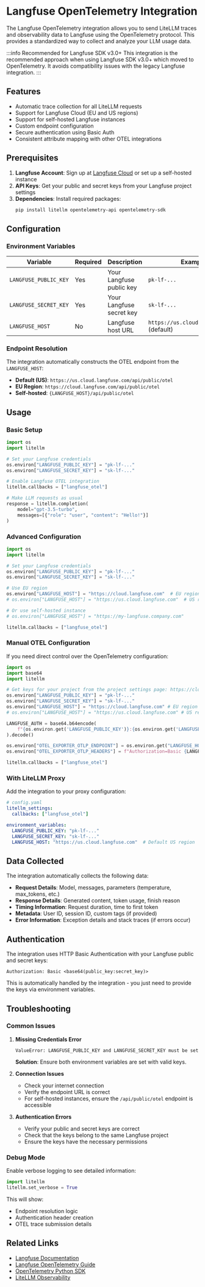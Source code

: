 # Langfuse OpenTelemetry Integration

The Langfuse OpenTelemetry integration allows you to send LiteLLM traces and observability data to Langfuse using the OpenTelemetry protocol. This provides a standardized way to collect and analyze your LLM usage data.

:::info Recommended for Langfuse SDK v3.0+
This integration is the recommended approach when using Langfuse SDK v3.0+ which moved to OpenTelemetry. It avoids compatibility issues with the legacy Langfuse integration.
:::

## Features

- Automatic trace collection for all LiteLLM requests
- Support for Langfuse Cloud (EU and US regions)
- Support for self-hosted Langfuse instances
- Custom endpoint configuration
- Secure authentication using Basic Auth
- Consistent attribute mapping with other OTEL integrations

## Prerequisites

1. **Langfuse Account**: Sign up at [Langfuse Cloud](https://cloud.langfuse.com) or set up a self-hosted instance
2. **API Keys**: Get your public and secret keys from your Langfuse project settings
3. **Dependencies**: Install required packages:
   ```bash
   pip install litellm opentelemetry-api opentelemetry-sdk
   ```

## Configuration

### Environment Variables

| Variable | Required | Description | Example |
|----------|----------|-------------|---------|
| `LANGFUSE_PUBLIC_KEY` | Yes | Your Langfuse public key | `pk-lf-...` |
| `LANGFUSE_SECRET_KEY` | Yes | Your Langfuse secret key | `sk-lf-...` |
| `LANGFUSE_HOST` | No | Langfuse host URL | `https://us.cloud.langfuse.com` (default) |

### Endpoint Resolution

The integration automatically constructs the OTEL endpoint from the `LANGFUSE_HOST`:
- **Default (US)**: `https://us.cloud.langfuse.com/api/public/otel`
- **EU Region**: `https://cloud.langfuse.com/api/public/otel`
- **Self-hosted**: `{LANGFUSE_HOST}/api/public/otel`

## Usage

### Basic Setup

```python
import os
import litellm

# Set your Langfuse credentials
os.environ["LANGFUSE_PUBLIC_KEY"] = "pk-lf-..."
os.environ["LANGFUSE_SECRET_KEY"] = "sk-lf-..."

# Enable Langfuse OTEL integration
litellm.callbacks = ["langfuse_otel"]

# Make LLM requests as usual
response = litellm.completion(
    model="gpt-3.5-turbo",
    messages=[{"role": "user", "content": "Hello!"}]
)
```

### Advanced Configuration

```python
import os
import litellm

# Set your Langfuse credentials
os.environ["LANGFUSE_PUBLIC_KEY"] = "pk-lf-..."
os.environ["LANGFUSE_SECRET_KEY"] = "sk-lf-..."

# Use EU region
os.environ["LANGFUSE_HOST"] = "https://cloud.langfuse.com"  # EU region
# os.environ["LANGFUSE_HOST"] = "https://us.cloud.langfuse.com"  # US region (default)

# Or use self-hosted instance
# os.environ["LANGFUSE_HOST"] = "https://my-langfuse.company.com"

litellm.callbacks = ["langfuse_otel"]
```

### Manual OTEL Configuration

If you need direct control over the OpenTelemetry configuration:

```python
import os
import base64
import litellm

# Get keys for your project from the project settings page: https://cloud.langfuse.com
os.environ["LANGFUSE_PUBLIC_KEY"] = "pk-lf-..." 
os.environ["LANGFUSE_SECRET_KEY"] = "sk-lf-..." 
os.environ["LANGFUSE_HOST"] = "https://cloud.langfuse.com" # EU region
# os.environ["LANGFUSE_HOST"] = "https://us.cloud.langfuse.com" # US region

LANGFUSE_AUTH = base64.b64encode(
    f"{os.environ.get('LANGFUSE_PUBLIC_KEY')}:{os.environ.get('LANGFUSE_SECRET_KEY')}".encode()
).decode()

os.environ["OTEL_EXPORTER_OTLP_ENDPOINT"] = os.environ.get("LANGFUSE_HOST") + "/api/public/otel"
os.environ["OTEL_EXPORTER_OTLP_HEADERS"] = f"Authorization=Basic {LANGFUSE_AUTH}"

litellm.callbacks = ["langfuse_otel"]
```

### With LiteLLM Proxy

Add the integration to your proxy configuration:

```yaml
# config.yaml
litellm_settings:
  callbacks: ["langfuse_otel"]

environment_variables:
  LANGFUSE_PUBLIC_KEY: "pk-lf-..."
  LANGFUSE_SECRET_KEY: "sk-lf-..."
  LANGFUSE_HOST: "https://us.cloud.langfuse.com"  # Default US region
```

## Data Collected

The integration automatically collects the following data:

- **Request Details**: Model, messages, parameters (temperature, max_tokens, etc.)
- **Response Details**: Generated content, token usage, finish reason
- **Timing Information**: Request duration, time to first token
- **Metadata**: User ID, session ID, custom tags (if provided)
- **Error Information**: Exception details and stack traces (if errors occur)

## Authentication

The integration uses HTTP Basic Authentication with your Langfuse public and secret keys:

```
Authorization: Basic <base64(public_key:secret_key)>
```

This is automatically handled by the integration - you just need to provide the keys via environment variables.

## Troubleshooting

### Common Issues

1. **Missing Credentials Error**
   ```
   ValueError: LANGFUSE_PUBLIC_KEY and LANGFUSE_SECRET_KEY must be set
   ```
   **Solution**: Ensure both environment variables are set with valid keys.

2. **Connection Issues**
   - Check your internet connection
   - Verify the endpoint URL is correct
   - For self-hosted instances, ensure the `/api/public/otel` endpoint is accessible

3. **Authentication Errors**
   - Verify your public and secret keys are correct
   - Check that the keys belong to the same Langfuse project
   - Ensure the keys have the necessary permissions

### Debug Mode

Enable verbose logging to see detailed information:

```python
import litellm
litellm.set_verbose = True
```

This will show:
- Endpoint resolution logic
- Authentication header creation
- OTEL trace submission details

## Related Links

- [Langfuse Documentation](https://langfuse.com/docs)
- [Langfuse OpenTelemetry Guide](https://langfuse.com/docs/integrations/opentelemetry)
- [OpenTelemetry Python SDK](https://opentelemetry.io/docs/languages/python/)
- [LiteLLM Observability](https://docs.litellm.ai/docs/observability/) 